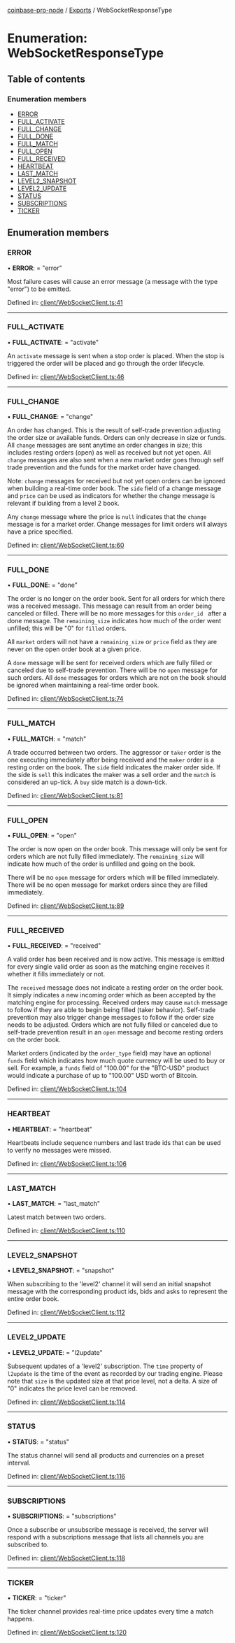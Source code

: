 [coinbase-pro-node](../README.md) / [Exports](../modules.md) / WebSocketResponseType

# Enumeration: WebSocketResponseType

## Table of contents

### Enumeration members

- [ERROR](websocketresponsetype.md#error)
- [FULL_ACTIVATE](websocketresponsetype.md#full_activate)
- [FULL_CHANGE](websocketresponsetype.md#full_change)
- [FULL_DONE](websocketresponsetype.md#full_done)
- [FULL_MATCH](websocketresponsetype.md#full_match)
- [FULL_OPEN](websocketresponsetype.md#full_open)
- [FULL_RECEIVED](websocketresponsetype.md#full_received)
- [HEARTBEAT](websocketresponsetype.md#heartbeat)
- [LAST_MATCH](websocketresponsetype.md#last_match)
- [LEVEL2_SNAPSHOT](websocketresponsetype.md#level2_snapshot)
- [LEVEL2_UPDATE](websocketresponsetype.md#level2_update)
- [STATUS](websocketresponsetype.md#status)
- [SUBSCRIPTIONS](websocketresponsetype.md#subscriptions)
- [TICKER](websocketresponsetype.md#ticker)

## Enumeration members

### ERROR

• **ERROR**: = "error"

Most failure cases will cause an error message (a message with the type "error") to be emitted.

Defined in: [client/WebSocketClient.ts:41](https://github.com/bennycode/coinbase-pro-node/blob/1018fbd/src/client/WebSocketClient.ts#L41)

---

### FULL_ACTIVATE

• **FULL_ACTIVATE**: = "activate"

An `activate` message is sent when a stop order is placed. When the stop is triggered the order will be placed and go through the order lifecycle.

Defined in: [client/WebSocketClient.ts:46](https://github.com/bennycode/coinbase-pro-node/blob/1018fbd/src/client/WebSocketClient.ts#L46)

---

### FULL_CHANGE

• **FULL_CHANGE**: = "change"

An order has changed. This is the result of self-trade prevention adjusting the order size or available funds. Orders can only decrease in size or funds. All `change` messages are sent anytime an order changes in size; this includes resting orders (open) as well as received but not yet open. All `change` messages are also sent when a new market order goes through self trade prevention and the funds for the market order have changed.

Note: `change` messages for received but not yet open orders can be ignored when building a real-time order book. The `side` field of a change message and `price` can be used as indicators for whether the change message is relevant if building from a level 2 book.

Any `change` message where the price is `null` indicates that the `change` message is for a market order. Change messages for limit orders will always have a price specified.

Defined in: [client/WebSocketClient.ts:60](https://github.com/bennycode/coinbase-pro-node/blob/1018fbd/src/client/WebSocketClient.ts#L60)

---

### FULL_DONE

• **FULL_DONE**: = "done"

The order is no longer on the order book. Sent for all orders for which there was a received message. This message can result from an order being canceled or filled. There will be no more messages for this `order_id ` after a done message. The `remaining_size` indicates how much of the order went unfilled; this will be "0" for `filled` orders.

All `market` orders will not have a `remaining_size` or `price` field as they are never on the open order book at a given price.

A `done` message will be sent for received orders which are fully filled or canceled due to self-trade prevention. There will be no `open` message for such orders. All `done` messages for orders which are not on the book should be ignored when maintaining a real-time order book.

Defined in: [client/WebSocketClient.ts:74](https://github.com/bennycode/coinbase-pro-node/blob/1018fbd/src/client/WebSocketClient.ts#L74)

---

### FULL_MATCH

• **FULL_MATCH**: = "match"

A trade occurred between two orders. The aggressor or `taker` order is the one executing immediately after being received and the `maker` order is a resting order on the book. The `side` field indicates the maker order side. If the side is `sell` this indicates the maker was a sell order and the `match` is considered an up-tick. A `buy` side match is a down-tick.

Defined in: [client/WebSocketClient.ts:81](https://github.com/bennycode/coinbase-pro-node/blob/1018fbd/src/client/WebSocketClient.ts#L81)

---

### FULL_OPEN

• **FULL_OPEN**: = "open"

The order is now open on the order book. This message will only be sent for orders which are not fully filled immediately. The `remaining_size` will indicate how much of the order is unfilled and going on the book.

There will be no `open` message for orders which will be filled immediately. There will be no open message for market orders since they are filled immediately.

Defined in: [client/WebSocketClient.ts:89](https://github.com/bennycode/coinbase-pro-node/blob/1018fbd/src/client/WebSocketClient.ts#L89)

---

### FULL_RECEIVED

• **FULL_RECEIVED**: = "received"

A valid order has been received and is now active. This message is emitted for every single valid order as soon as the matching engine receives it whether it fills immediately or not.

The `received` message does not indicate a resting order on the order book. It simply indicates a new incoming order which as been accepted by the matching engine for processing. Received orders may cause `match` message to follow if they are able to begin being filled (taker behavior). Self-trade prevention may also trigger change messages to follow if the order size needs to be adjusted. Orders which are not fully filled or canceled due to self-trade prevention result in an `open` message and become resting orders on the order book.

Market orders (indicated by the `order_type` field) may have an optional `funds` field which indicates how much quote currency will be used to buy or sell. For example, a `funds` field of "100.00" for the "BTC-USD" product would indicate a purchase of up to "100.00" USD worth of Bitcoin.

Defined in: [client/WebSocketClient.ts:104](https://github.com/bennycode/coinbase-pro-node/blob/1018fbd/src/client/WebSocketClient.ts#L104)

---

### HEARTBEAT

• **HEARTBEAT**: = "heartbeat"

Heartbeats include sequence numbers and last trade ids that can be used to verify no messages were missed.

Defined in: [client/WebSocketClient.ts:106](https://github.com/bennycode/coinbase-pro-node/blob/1018fbd/src/client/WebSocketClient.ts#L106)

---

### LAST_MATCH

• **LAST_MATCH**: = "last_match"

Latest match between two orders.

Defined in: [client/WebSocketClient.ts:110](https://github.com/bennycode/coinbase-pro-node/blob/1018fbd/src/client/WebSocketClient.ts#L110)

---

### LEVEL2_SNAPSHOT

• **LEVEL2_SNAPSHOT**: = "snapshot"

When subscribing to the 'level2' channel it will send an initial snapshot message with the corresponding product ids, bids and asks to represent the entire order book.

Defined in: [client/WebSocketClient.ts:112](https://github.com/bennycode/coinbase-pro-node/blob/1018fbd/src/client/WebSocketClient.ts#L112)

---

### LEVEL2_UPDATE

• **LEVEL2_UPDATE**: = "l2update"

Subsequent updates of a 'level2' subscription. The `time` property of `l2update` is the time of the event as recorded by our trading engine. Please note that `size` is the updated size at that price level, not a delta. A size of "0" indicates the price level can be removed.

Defined in: [client/WebSocketClient.ts:114](https://github.com/bennycode/coinbase-pro-node/blob/1018fbd/src/client/WebSocketClient.ts#L114)

---

### STATUS

• **STATUS**: = "status"

The status channel will send all products and currencies on a preset interval.

Defined in: [client/WebSocketClient.ts:116](https://github.com/bennycode/coinbase-pro-node/blob/1018fbd/src/client/WebSocketClient.ts#L116)

---

### SUBSCRIPTIONS

• **SUBSCRIPTIONS**: = "subscriptions"

Once a subscribe or unsubscribe message is received, the server will respond with a subscriptions message that lists all channels you are subscribed to.

Defined in: [client/WebSocketClient.ts:118](https://github.com/bennycode/coinbase-pro-node/blob/1018fbd/src/client/WebSocketClient.ts#L118)

---

### TICKER

• **TICKER**: = "ticker"

The ticker channel provides real-time price updates every time a match happens.

Defined in: [client/WebSocketClient.ts:120](https://github.com/bennycode/coinbase-pro-node/blob/1018fbd/src/client/WebSocketClient.ts#L120)
